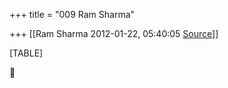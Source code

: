 +++
title = "009 Ram Sharma"

+++
[[Ram Sharma	2012-01-22, 05:40:05 [Source](https://groups.google.com/g/bvparishat/c/ighw81e4q9o)]]



[TABLE]



